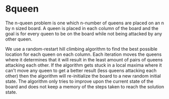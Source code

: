 # 8queen

The n-queen problem is one which n-number of queens are placed on an n by n sized board. 
A queen is placed in each column of the board and the goal is for every queen to be on the board while not being attacked by any other queen. 

We use a random-restart hill climbing algorithm to find the best possible location for each queen on each column. Each iteration moves the queens where it determines that it will result in the least amount of pairs of queens attacking each other. If the algorithm gets stuck in a local maxima where it can't move any queen to get a better result (less queens attacking each other) then the algorithm will re-initialize the board to a new random initial state. The algorithm only tries to improve upon the current state of the board and does not keep a memory of the steps taken to reach the solution state.
